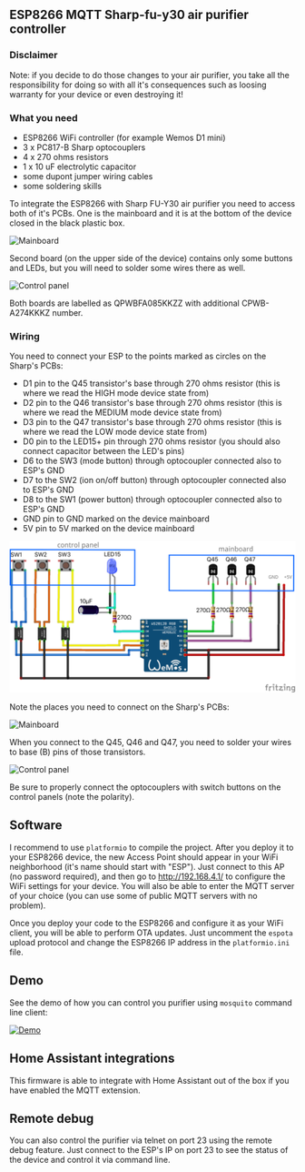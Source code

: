 ## ESP8266 MQTT Sharp-fu-y30 air purifier controller

### Disclaimer
Note: if you decide to do those changes to your air purifier, you take all the responsibility for doing so with all it's consequences such as loosing warranty for your device or even destroying it! 

### What you need
* ESP8266 WiFi controller (for example Wemos D1 mini)
* 3 x PC817-B Sharp optocouplers
* 4 x 270 ohms resistors
* 1 x 10 uF electrolytic capacitor
* some dupont jumper wiring cables
* some soldering skills

To integrate the ESP8266 with Sharp FU-Y30 air purifier you need to access both of it's PCBs. One is the mainboard and it is at the bottom of the device closed in the black plastic box. 

![Mainboard](./doc/sharp-fu-y30-mainboard-front.png)

Second board (on the upper side of the device) contains only some buttons and LEDs, but you will need to solder some wires there as well. 

![Control panel](./doc/sharp-fu-y30-control-panel-front.png)

Both boards are labelled as QPWBFA085KKZZ with additional CPWB-A274KKKZ number.

### Wiring
You need to connect your ESP to the points marked as circles on the Sharp's PCBs:
* D1 pin to the Q45 transistor's base through 270 ohms resistor (this is where we read the HIGH mode device state from)
* D2 pin to the Q46 transistor's base through 270 ohms resistor (this is where we read the MEDIUM mode device state from)
* D3 pin to the Q47 transistor's base through 270 ohms resistor (this is where we read the LOW mode device state from)
* D0 pin to the LED15+ pin through 270 ohms resistor (you should also connect capacitor between the LED's pins)
* D6 to the SW3 (mode button) through optocoupler connected also to ESP's GND
* D7 to the SW2 (ion on/off button) through optocoupler connected also to ESP's GND
* D8 to the SW1 (power button) through optocoupler connected also to ESP's GND
* GND pin to GND marked on the device mainboard
* 5V pin to 5V marked on the device mainboard

![The wiring](./doc/sharp-fu-y30-esp8266-wiring.png)

Note the places you need to connect on the Sharp's PCBs:

![Mainboard](./doc/sharp-fu-y30-mainboard.png)

When you connect to the Q45, Q46 and Q47, you need to solder your wires to base (B) pins of those transistors.

![Control panel](./doc/sharp-fu-y30-control-panel.png)

Be sure to properly connect the optocouplers with switch buttons on the control panels (note the polarity).

## Software
I recommend to use `platformio` to compile the project. After you deploy it to your ESP8266 device, the new Access Point should appear in your WiFi neighborhood (it's name should start with "ESP"). Just connect to this AP (no password required), and then go to http://192.168.4.1/ to configure the WiFi settings for your device. You will also be able to enter the MQTT server of your choice (you can use some of public MQTT servers with no problem).

Once you deploy your code to the ESP8266 and configure it as your WiFi client, you will be able to perform OTA updates. Just uncomment the `espota` upload protocol and change the ESP8266 IP address in the `platformio.ini` file.

## Demo
See the demo of how you can control you purifier using `mosquito` command line client:

[![Demo](https://img.youtube.com/vi/q9jJ4eS9DLY/0.jpg)](https://www.youtube.com/watch?v=q9jJ4eS9DLY)

## Home Assistant integrations
This firmware is able to integrate with Home Assistant out of the box if you have enabled the MQTT extension.

## Remote debug
You can also control the purifier via telnet on port 23 using the remote debug feature. Just connect to the ESP's IP on port 23 to see the status of the device and control it via command line.

